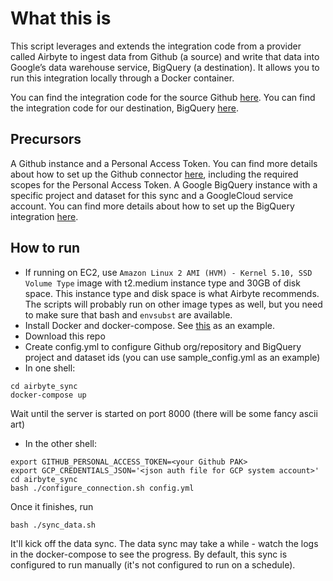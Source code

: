 # What this is 

This script leverages and extends the integration code from a provider called Airbyte to ingest data from Github (a source) and write that data into Google’s data warehouse service, BigQuery (a destination). It allows you to run this integration locally through a Docker container. 

You can find the integration code for the source Github [here](https://github.com/XIDProject/airbyte/tree/master/airbyte-integrations/connectors/source-github/source_github). You can find the integration code for our destination, BigQuery [here](https://github.com/XIDProject/airbyte/tree/master/airbyte-integrations/connectors/destination-bigquery). 

## Precursors

A Github instance and a Personal Access Token. You can find more details about how to set up the Github connector [here](https://docs.airbyte.com/integrations/sources/github/), including the required scopes for the Personal Access Token. 
A Google BigQuery instance with a specific project and dataset for this sync and a GoogleCloud service account. You can find more details about how to set up the BigQuery integration [here](https://docs.airbyte.com/integrations/destinations/bigquery/). 


## How to run
- If running on EC2, use `Amazon Linux 2 AMI (HVM) - Kernel 5.10, SSD Volume Type` image with t2.medium instance type and 30GB of disk space.
  This instance type and disk space is what Airbyte recommends. The scripts will probably run on other image types as well, but you need to make sure that bash and `envsubst` are available.
- Install Docker and docker-compose. See [this](https://docs.airbyte.com/deploying-airbyte/on-aws-ec2#install-environment) as an example.
- Download this repo
- Create config.yml to configure Github org/repository and BigQuery project and dataset ids (you can use sample_config.yml as an example)
- In one shell:
```shell
cd airbyte_sync
docker-compose up
```
  Wait until the server is started on port 8000 (there will be some fancy ascii art)

- In the other shell:
```shell
export GITHUB_PERSONAL_ACCESS_TOKEN=<your Github PAK>
export GCP_CREDENTIALS_JSON='<json auth file for GCP system account>'
cd airbyte_sync
bash ./configure_connection.sh config.yml
```
Once it finishes, run
```shell
bash ./sync_data.sh
```
It'll kick off the data sync. The data sync may take a while - watch the logs in the docker-compose to see the progress. By default, this sync is configured to run manually (it's not configured to run on a schedule). 
